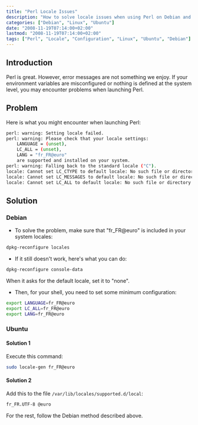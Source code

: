 ```yaml
---
title: "Perl Locale Issues"
description: "How to solve locale issues when using Perl on Debian and Ubuntu systems."
categories: ["Debian", "Linux", "Ubuntu"]
date: "2008-11-19T07:14:00+02:00"
lastmod: "2008-11-19T07:14:00+02:00"
tags: ["Perl", "Locale", "Configuration", "Linux", "Ubuntu", "Debian"]
---
```


## Introduction

Perl is great. However, error messages are not something we enjoy. If your environment variables are misconfigured or nothing is defined at the system level, you may encounter problems when launching Perl.

## Problem

Here is what you might encounter when launching Perl:

```bash
perl: warning: Setting locale failed.
perl: warning: Please check that your locale settings:
	LANGUAGE = (unset),
	LC_ALL = (unset),
	LANG = "fr_FR@euro"
    are supported and installed on your system.
perl: warning: Falling back to the standard locale ("C").
locale: Cannot set LC_CTYPE to default locale: No such file or directory
locale: Cannot set LC_MESSAGES to default locale: No such file or directory
locale: Cannot set LC_ALL to default locale: No such file or directory
```

## Solution

### Debian

- To solve the problem, make sure that "fr_FR@euro" is included in your system locales:

```bash
dpkg-reconfigure locales
```

- If it still doesn't work, here's what you can do:

```bash
dpkg-reconfigure console-data
```

When it asks for the default locale, set it to "none".

- Then, for your shell, you need to set some minimum configuration:

```bash
export LANGUAGE=fr_FR@euro
export LC_ALL=fr_FR@euro
export LANG=fr_FR@euro
```

### Ubuntu

#### Solution 1

Execute this command:

```bash
sudo locale-gen fr_FR@euro
```

#### Solution 2

Add this to the file `/var/lib/locales/supported.d/local`:

```bash
fr_FR.UTF-8 @euro
```

For the rest, follow the Debian method described above.
